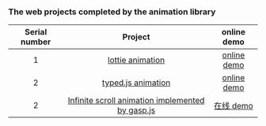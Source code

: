 ### The web projects completed by the animation library

| Serial number |                                            Project                                            |                                online demo                                 |
| :--: | :-------------------------------------------------------------------------------------------: | :----------------------------------------------------------------------: |
|  1   | [lottie animation](https://github.com/eveningwater/my-web-projects/tree/master/animate/1/) | [online demo](https://www.eveningwater.com/my-web-projects/animate/1/) |
|  2   | [typed.js animation](https://github.com/eveningwater/my-web-projects/tree/master/animate/2/) | [online demo](https://www.eveningwater.com/my-web-projects/animate/2/) |
|  2   | [Infinite scroll animation implemented by gasp.js](https://github.com/eveningwater/my-web-projects/tree/master/animate/3/) | [在线 demo](https://www.eveningwater.com/my-web-projects/animate/3/) |
